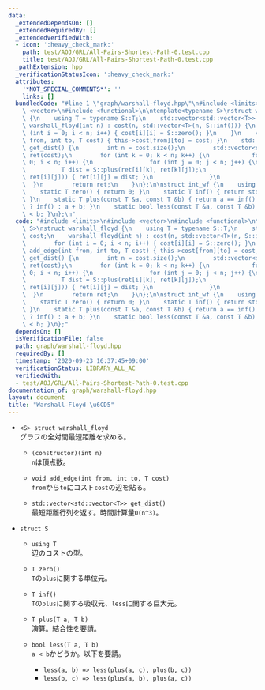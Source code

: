 ```yaml
---
data:
  _extendedDependsOn: []
  _extendedRequiredBy: []
  _extendedVerifiedWith:
  - icon: ':heavy_check_mark:'
    path: test/AOJ/GRL/All-Pairs-Shortest-Path-0.test.cpp
    title: test/AOJ/GRL/All-Pairs-Shortest-Path-0.test.cpp
  _pathExtension: hpp
  _verificationStatusIcon: ':heavy_check_mark:'
  attributes:
    '*NOT_SPECIAL_COMMENTS*': ''
    links: []
  bundledCode: "#line 1 \"graph/warshall-floyd.hpp\"\n#include <limits>\n#include\
    \ <vector>\n#include <functional>\n\ntemplate<typename S>\nstruct warshall_floyd\
    \ {\n    using T = typename S::T;\n    std::vector<std::vector<T>> cost;\n   \
    \ warshall_floyd(int n) : cost(n, std::vector<T>(n, S::inf())) {\n        for\
    \ (int i = 0; i < n; i++) { cost[i][i] = S::zero(); }\n    }\n    void add_edge(int\
    \ from, int to, T cost) { this->cost[from][to] = cost; }\n    std::vector<std::vector<T>>\
    \ get_dist() {\n        int n = cost.size();\n        std::vector<std::vector<T>>\
    \ ret(cost);\n        for (int k = 0; k < n; k++) {\n            for (int i =\
    \ 0; i < n; i++) {\n                for (int j = 0; j < n; j++) {\n          \
    \          T dist = S::plus(ret[i][k], ret[k][j]);\n                    if (S::less(dist,\
    \ ret[i][j])) { ret[i][j] = dist; }\n                }\n            }\n      \
    \  }\n        return ret;\n    }\n};\n\nstruct int_wf {\n    using T = int;\n\
    \    static T zero() { return 0; }\n    static T inf() { return std::numeric_limits<T>::max();\
    \ }\n    static T plus(const T &a, const T &b) { return a == inf() || b == inf()\
    \ ? inf() : a + b; }\n    static bool less(const T &a, const T &b) { return a\
    \ < b; }\n};\n"
  code: "#include <limits>\n#include <vector>\n#include <functional>\n\ntemplate<typename\
    \ S>\nstruct warshall_floyd {\n    using T = typename S::T;\n    std::vector<std::vector<T>>\
    \ cost;\n    warshall_floyd(int n) : cost(n, std::vector<T>(n, S::inf())) {\n\
    \        for (int i = 0; i < n; i++) { cost[i][i] = S::zero(); }\n    }\n    void\
    \ add_edge(int from, int to, T cost) { this->cost[from][to] = cost; }\n    std::vector<std::vector<T>>\
    \ get_dist() {\n        int n = cost.size();\n        std::vector<std::vector<T>>\
    \ ret(cost);\n        for (int k = 0; k < n; k++) {\n            for (int i =\
    \ 0; i < n; i++) {\n                for (int j = 0; j < n; j++) {\n          \
    \          T dist = S::plus(ret[i][k], ret[k][j]);\n                    if (S::less(dist,\
    \ ret[i][j])) { ret[i][j] = dist; }\n                }\n            }\n      \
    \  }\n        return ret;\n    }\n};\n\nstruct int_wf {\n    using T = int;\n\
    \    static T zero() { return 0; }\n    static T inf() { return std::numeric_limits<T>::max();\
    \ }\n    static T plus(const T &a, const T &b) { return a == inf() || b == inf()\
    \ ? inf() : a + b; }\n    static bool less(const T &a, const T &b) { return a\
    \ < b; }\n};"
  dependsOn: []
  isVerificationFile: false
  path: graph/warshall-floyd.hpp
  requiredBy: []
  timestamp: '2020-09-23 16:37:45+09:00'
  verificationStatus: LIBRARY_ALL_AC
  verifiedWith:
  - test/AOJ/GRL/All-Pairs-Shortest-Path-0.test.cpp
documentation_of: graph/warshall-floyd.hpp
layout: document
title: "Warshall-Floyd \u6CD5"
---
```


- `<S> struct warshall_floyd`  
  グラフの全対間最短距離を求める。

  - `(constructor)(int n)`  
    `n`は頂点数。

  - `void add_edge(int from, int to, T cost)`  
    `from`から`to`にコスト`cost`の辺を貼る。

  - `std::vector<std::vector<T>> get_dist()`  
    最短距離行列を返す。時間計算量`O(n^3)`。

- `struct S`
  - `using T`  
    辺のコストの型。

  - `T zero()`  
    `T`の`plus`に関する単位元。

  - `T inf()`  
    `T`の`plus`に関する吸収元、`less`に関する巨大元。

  - `T plus(T a, T b)`  
    演算。結合性を要請。

  - `bool less(T a, T b)`  
    `a < b`かどうか。以下を要請。
    - `less(a, b) => less(plus(a, c), plus(b, c))`
    - `less(b, c) => less(plus(a, b), plus(a, c))`